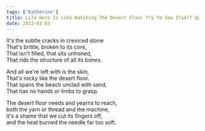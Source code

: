 ```yaml
---  
tags: ['Katherine']  
title: Life Here Is Like Watching The Desert Floor Try To Sew Itself Up  
date: 2023-03-03  
---
```


It's the subtle cracks in creviced stone  
That's brittle, broken to its core,  
That isn't filled, that sits unhoned,  
That rids the structure of all its bones.

And all we're left with is the skin,  
That's rocky like the desert floor.  
That spans the beach unclad with sand,  
That has no hands or limbs to grasp.

The desert floor needs and yearns to reach,  
both the yarn or thread and the machine,  
it's a shame that we cut its fingers off,  
and the heat burned the needle far too soft.
